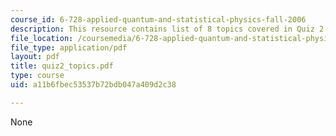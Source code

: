 ```yaml
---
course_id: 6-728-applied-quantum-and-statistical-physics-fall-2006
description: This resource contains list of 8 topics covered in Quiz 2.
file_location: /coursemedia/6-728-applied-quantum-and-statistical-physics-fall-2006/a11b6fbec53537b72bdb047a409d2c38_quiz2_topics.pdf
file_type: application/pdf
layout: pdf
title: quiz2_topics.pdf
type: course
uid: a11b6fbec53537b72bdb047a409d2c38

---
```

None